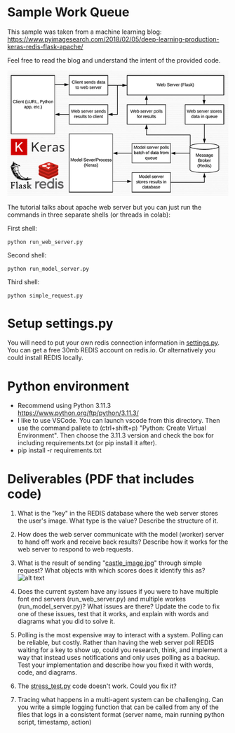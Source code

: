 # Sample Work Queue

This sample was taken from a machine learning blog:
https://www.pyimagesearch.com/2018/02/05/deep-learning-production-keras-redis-flask-apache/

Feel free to read the blog and understand the intent of the provided code.

![alt text](system_design.png)

The tutorial talks about apache web server but you can just run the commands in three separate shells (or threads in colab):

First shell:
```
python run_web_server.py 
```

Second shell:
```
python run_model_server.py
```

Third shell:
```
python simple_request.py 
```

# Setup settings.py

You will need to put your own redis connection information in [settings.py](settings.py). You can get a free 30mb REDIS account on redis.io. Or alternatively you could install REDIS locally.

# Python environment
- Recommend using Python 3.11.3 https://www.python.org/ftp/python/3.11.3/
- I like to use VSCode. You can launch vscode from this directory. Then use the command pallete to (ctrl+shift+p) "Python: Create Virtual Environment". Then choose the 3.11.3 version and check the box for including requirements.txt (or pip install it after).
- pip install -r requirements.txt

# Deliverables (PDF that includes code)

1. What is the "key" in the REDIS database where the web server stores the user's image. What type is the value? Describe the structure of it.

2. How does the web server communicate with the model (worker) server to hand off work and receive back results? Describe how it works for the web server to respond to web requests.

3. What is the result of sending "[castle_image.jpg](castle_image.jpg)" through simple request?
What objects with which scores does it identify this as?
![alt text](castle_image.png)

4. Does the current system have any issues if you were to have multiple font end servers (run_web_server.py) and multiple workes (run_model_server.py)? What issues are there? Update the code to fix one of these issues, test that it works, and explain with words and diagrams what you did to solve it.

5. Polling is the most expensive way to interact with a system. Polling can be reliable, but costly. Rather than having the web server poll REDIS waiting for a key to show up, could you research, think, and implement a way that instead uses notifications and only uses polling as a backup. Test your implementation and describe how you fixed it with words, code, and diagrams.

6. The [stress_test.py](stress_test.py) code doesn't work. Could you fix it?

7. Tracing what happens in a multi-agent system can be challenging. Can you write a simple logging function that can be called from any of the files that logs in a consistent format (server name, main running python script, timestamp, action)